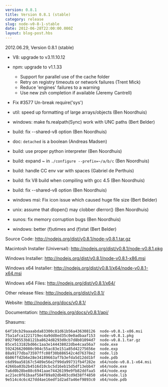 ```yaml
---
version: 0.8.1
title: Version 0.8.1 (stable)
category: release
slug: node-v0-8-1-stable
date: 2012-06-28T22:00:00.000Z
layout: blog-post.hbs
---
```


2012.06.29, Version 0.8.1 (stable)

* V8: upgrade to v3.11.10.12

* npm: upgrade to v1.1.33
  - Support for parallel use of the cache folder
  - Retry on registry timeouts or network failures (Trent Mick)
  - Reduce 'engines' failures to a warning
  - Use new zsh completion if available (Jeremy Cantrell)

* Fix #3577 Un-break require('sys')

* util: speed up formatting of large arrays/objects (Ben Noordhuis)

* windows: make fs.realpath(Sync) work with UNC paths (Bert Belder)

* build: fix --shared-v8 option (Ben Noordhuis)

* doc: `detached` is a boolean (Andreas Madsen)

* build: use proper python interpreter (Ben Noordhuis)

* build: expand ~ in `./configure --prefix=~/a/b/c` (Ben Noordhuis)

* build: handle CC env var with spaces (Gabriel de Perthuis)

* build: fix V8 build when compiling with gcc 4.5 (Ben Noordhuis)

* build: fix --shared-v8 option (Ben Noordhuis)

* windows msi: Fix icon issue which caused huge file size (Bert Belder)

* unix: assume that dlopen() may clobber dlerror() (Ben Noordhuis)

* sunos: fix memory corruption bugs (Ben Noordhuis)

* windows: better (f)utimes and (f)stat (Bert Belder)


Source Code: http://nodejs.org/dist/v0.8.1/node-v0.8.1.tar.gz

Macintosh Installer (Universal): http://nodejs.org/dist/v0.8.1/node-v0.8.1.pkg

Windows Installer: http://nodejs.org/dist/v0.8.1/node-v0.8.1-x86.msi

Windows x64 Installer: http://nodejs.org/dist/v0.8.1/x64/node-v0.8.1-x64.msi

Windows x64 Files: http://nodejs.org/dist/v0.8.1/x64/

Other release files: http://nodejs.org/dist/v0.8.1/

Website: http://nodejs.org/docs/v0.8.1/

Documentation: http://nodejs.org/docs/v0.8.1/api/

Shasums:

```
64f10cb29aaaabda83300c81d61b56a436308126  node-v0.8.1-x86.msi
75a1afca1221719ec4a9dd8ed35c0e0adbaaf153  node-v0.8.1.pkg
892790553b8121ba8624d8293d0cb7d8b01094d7  node-v0.8.1.tar.gz
85ce513182bd66c1aa3e144438022dbe4caa56a7  node.exe
592426620080c904c55ac83e151a85d42275656e  node.exp
88a9177dba73597ffc08f30b886542c4d76378e2  node.lib
6b06ffd2b6e28e34189663af7b3efda5d12dd1bf  node.pdb
c6d99aa58167c5489e56e2f99da99731fb4f282e  x64/node-v0.8.1-x64.msi
4266ba03b2b4516d10cbc5d16eb15d5df13ebb47  x64/node.exe
7a6d0b28be88c6941aae74426199e9fb82ddfaa5  x64/node.exp
ac21ec0f61baaf584f89a92db403cd9d38ff4850  x64/node.lib
9e514c4c6c427dd4ae16edf1d2ad7a46ef9893c0  x64/node.pdb
```
